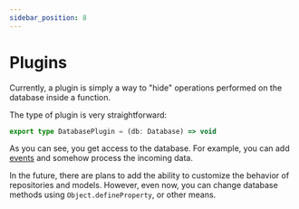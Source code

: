 ```yaml
---
sidebar_position: 8
---
```

# Plugins

Currently, a plugin is simply a way to "hide" operations performed on the database inside a function.

The type of plugin is very straightforward:
```typescript
export type DatabasePlugin = (db: Database) => void
```
As you can see, you get access to the database. For example, you can add [events](/docs/docs-core/events) and somehow process the incoming data.

In the future, there are plans to add the ability to customize the behavior of repositories and models. However, even now, you can change database methods using `Object.defineProperty`, or other means.
